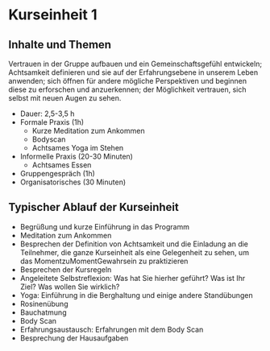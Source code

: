 # Kurseinheit 1

## Inhalte und Themen

Vertrauen in der Gruppe aufbauen und ein Gemeinschaftsgefühl entwickeln;
Achtsamkeit definieren und sie auf der Erfahrungsebene in unserem Leben anwenden;
sich öffnen für andere mögliche Perspektiven und beginnen diese zu erforschen und
anzuerkennen; der Möglichkeit vertrauen, sich selbst mit neuen Augen zu sehen.

- Dauer: 2,5-3,5 h
- Formale Praxis (1h)
  - Kurze Meditation zum Ankommen
  - Bodyscan
  - Achtsames Yoga im Stehen
- Informelle Praxis (20-30 Minuten)
  - Achtsames Essen
- Gruppengespräch (1h)
- Organisatorisches (30 Minuten)

## Typischer Ablauf der Kurseinheit

- Begrüßung und kurze Einführung in das Programm
- Meditation zum Ankommen
- Besprechen der Definition von Achtsamkeit und die Einladung an die Teilnehmer, die
ganze Kurseinheit als eine Gelegenheit zu sehen, um das MomentzuMomentGewahrsein zu praktizieren
- Besprechen der Kursregeln
- Angeleitete Selbstreflexion: Was hat Sie hierher geführt? Was ist Ihr Ziel? Was wollen
Sie wirklich?
- Yoga: Einführung in die Berghaltung und einige andere Standübungen
- Rosinenübung
- Bauchatmung
- Body Scan
- Erfahrungsaustausch: Erfahrungen mit dem Body Scan
- Besprechung der Hausaufgaben


